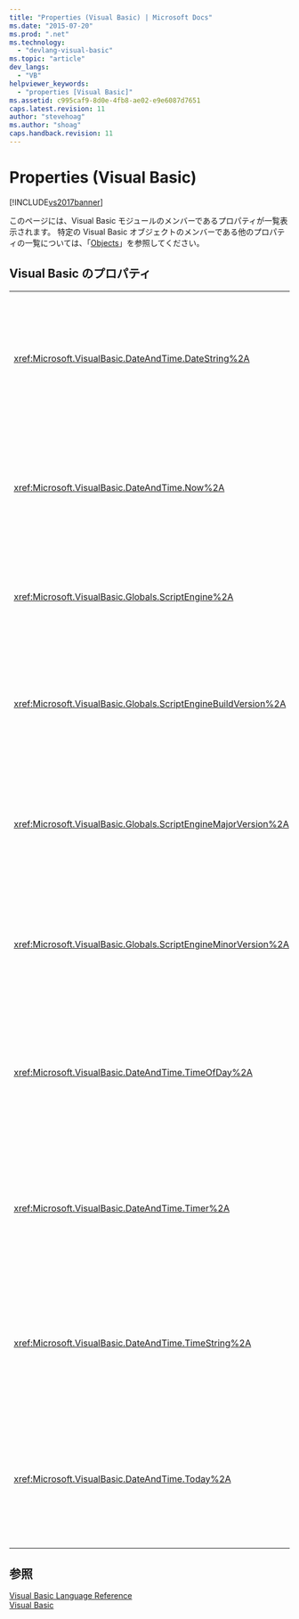 ```yaml
---
title: "Properties (Visual Basic) | Microsoft Docs"
ms.date: "2015-07-20"
ms.prod: ".net"
ms.technology: 
  - "devlang-visual-basic"
ms.topic: "article"
dev_langs: 
  - "VB"
helpviewer_keywords: 
  - "properties [Visual Basic]"
ms.assetid: c995caf9-8d0e-4fb8-ae02-e9e6087d7651
caps.latest.revision: 11
author: "stevehoag"
ms.author: "shoag"
caps.handback.revision: 11
---
```

# Properties (Visual Basic)
[!INCLUDE[vs2017banner](../../visual-basic/developing-apps/includes/vs2017banner.md)]

このページには、Visual Basic モジュールのメンバーであるプロパティが一覧表示されます。  特定の Visual Basic オブジェクトのメンバーである他のプロパティの一覧については、「[Objects](../../visual-basic/language-reference/objects/index.md)」を参照してください。  
  
## Visual Basic のプロパティ  
  
|||  
|-|-|  
|<xref:Microsoft.VisualBasic.DateAndTime.DateString%2A>|システムに従った現在の日付を表す文字列型 \(`String`\) の値を取得または設定します。|  
|<xref:Microsoft.VisualBasic.DateAndTime.Now%2A>|システムに従った現在の日付と時刻を含む日付型 \(`Date`\) の値を返します。|  
|<xref:Microsoft.VisualBasic.Globals.ScriptEngine%2A>|使用中のランタイムを表す文字列 \(`String`\) を返します。|  
|<xref:Microsoft.VisualBasic.Globals.ScriptEngineBuildVersion%2A>|使用中のランタイムのビルド バージョン番号を含む `Integer` を返します。|  
|<xref:Microsoft.VisualBasic.Globals.ScriptEngineMajorVersion%2A>|使用中のランタイムのメジャー バージョン番号を整数 \(`Integer`\) で返します。|  
|<xref:Microsoft.VisualBasic.Globals.ScriptEngineMinorVersion%2A>|使用中のランタイムのマイナー バージョン番号を含む `Integer` を返します。|  
|<xref:Microsoft.VisualBasic.DateAndTime.TimeOfDay%2A>|システムに従った現在の時刻を含む日付型 \(`Date`\) の値を取得または設定します。|  
|<xref:Microsoft.VisualBasic.DateAndTime.Timer%2A>|午前 0 時から経過した秒数を表す倍精度浮動小数点数型 \(`Double`\) の値を返します。|  
|<xref:Microsoft.VisualBasic.DateAndTime.TimeString%2A>|システムにおける現在の時刻を表す文字列 \(`String`\) の値を取得または設定します。|  
|<xref:Microsoft.VisualBasic.DateAndTime.Today%2A>|システムに従った現在の日付を含む日付型 \(`Date`\) の値を取得または設定します。|  
  
## 参照  
 [Visual Basic Language Reference](../../visual-basic/language-reference/index.md)   
 [Visual Basic](../../visual-basic/index.md)